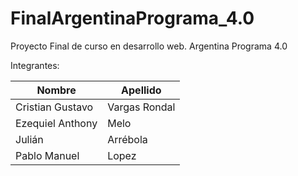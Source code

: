 # FinalArgentinaPrograma_4.0
Proyecto Final de curso en desarrollo web. Argentina Programa 4.0

Integrantes:

| Nombre  | Apellido |
| ------------- | ------------- |
| Cristian Gustavo  | Vargas Rondal  |
| Ezequiel Anthony  | Melo           |
| Julián            | Arrébola       |
| Pablo Manuel      | Lopez          |  
